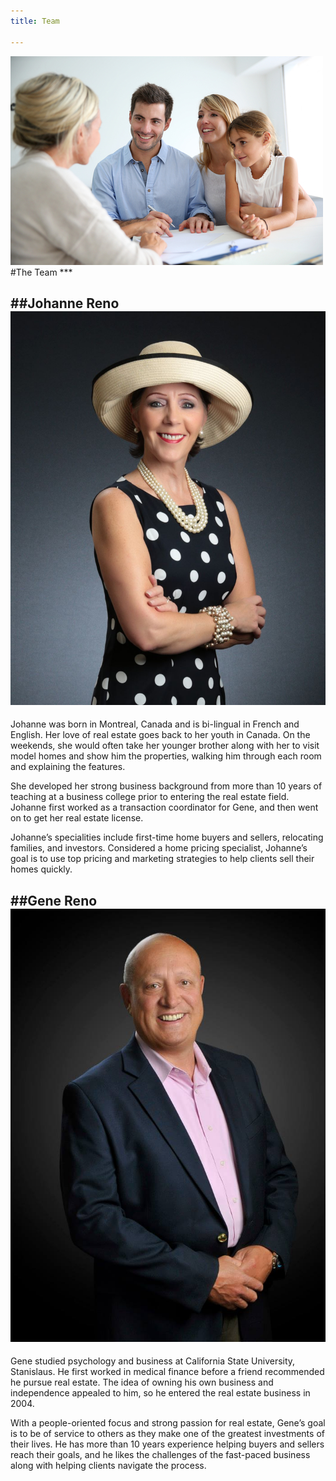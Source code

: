 ```yaml
---
title: Team

---
```



<div class="image-parallax" style="color:#ffffff; background-image: url('user/themes/imgs/white-bg.jpg')">
    <div class="slide-content light">
        <div class="align-center">
            <div class="top-logo">
                <img src="user/themes/imgs/team2.jpg" alt="logo">
            </div>
        </div>
    </div>
</div>
#The Team
***

##Johanne Reno
![Johanne Reno](johannereno.jpg?resize=300)
--
Johanne was born in Montreal, Canada and is bi-lingual in French and English. Her love of real estate goes back to her youth in Canada. On the weekends, she would often take her younger brother along with her to visit model homes and show him the properties, walking him through each room and explaining the features.

She developed her strong business background from more than 10 years of teaching at a business college prior to entering the real estate field. Johanne first worked as a transaction coordinator for Gene, and then went on to get her real estate license.

Johanne’s specialities include first-time home buyers and sellers, relocating families, and investors. Considered a home pricing specialist, Johanne’s goal is to use top pricing and marketing strategies to help clients sell their homes quickly.

##Gene Reno
![Gene Reno](genereno.jpg?resize=300)
--
Gene studied psychology and business at California State University, Stanislaus. He first worked in medical finance before a friend recommended he pursue real estate. The idea of owning his own business and independence appealed to him, so he entered the real estate business in 2004.

With a people-oriented focus and strong passion for real estate, Gene’s goal is to be of service to others as they make one of the greatest investments of their lives. He has more than 10 years experience helping buyers and sellers reach their goals, and he likes the challenges of the fast-paced business along with helping clients navigate the process.
